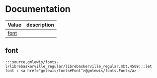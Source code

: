 # Documentation
|Value|description|
|---|---|
|[font](#font)||

## font

```moonbit
:::source,gmlewis/fonts-l/librebaskerville_regular/librebaskerville_regular.mbt,4509:::let font : <a href="gmlewis/fonts#Font">@gmlewis/fonts.Font</a>
```

